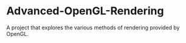 Advanced-OpenGL-Rendering
=========================

A project that explores the various methods of rendering provided by OpenGL.
